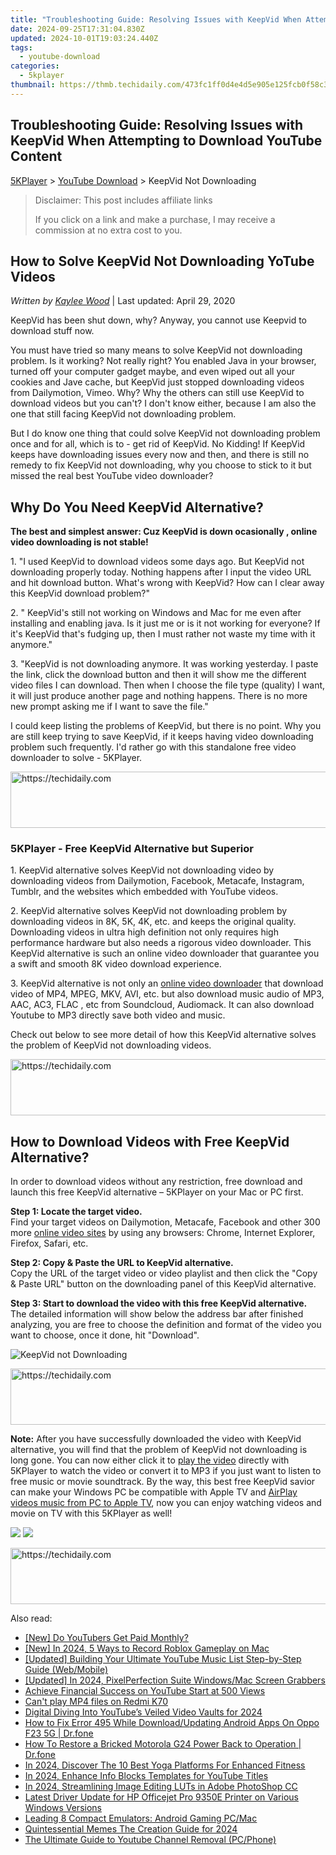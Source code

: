 ```yaml
---
title: "Troubleshooting Guide: Resolving Issues with KeepVid When Attempting to Download YouTube Content"
date: 2024-09-25T17:31:04.830Z
updated: 2024-10-01T19:03:24.440Z
tags:
  - youtube-download
categories:
  - 5kplayer
thumbnail: https://thmb.techidaily.com/473fc1ff0d4e4d5e905e125fcb0f58c3c26b7a5f7017365a21e0c4d6f492b770.jpg
---
```


## Troubleshooting Guide: Resolving Issues with KeepVid When Attempting to Download YouTube Content

[5KPlayer](https://tools.techidaily.com/5kplayer/products/) \> [YouTube Download](https://tools.techidaily.com/5kplayer/youtube-download/) \> KeepVid Not Downloading

>  Disclaimer: This post includes affiliate links
>
>  If you click on a link and make a purchase, I may receive a commission at no extra cost to you.
>

## How to Solve KeepVid Not Downloading YoTube Videos

 _Written by [Kaylee Wood](https://www.quora.com/profile/Amanda-Hu-21)_ | Last updated: April 29, 2020 

KeepVid has been shut down, why? Anyway, you cannot use Keepvid to download stuff now. 

You must have tried so many means to solve KeepVid not downloading problem. Is it working? Not really right? You enabled Java in your browser, turned off your computer gadget maybe, and even wiped out all your cookies and Jave cache, but KeepVid just stopped downloading videos from Dailymotion, Vimeo. Why? Why the others can still use KeepVid to download videos but you can't? I don't know either, because I am also the one that still facing KeepVid not downloading problem. 

But I do know one thing that could solve KeepVid not downloading problem once and for all, which is to - get rid of KeepVid. No Kidding! If KeepVid keeps have downloading issues every now and then, and there is still no remedy to fix KeepVid not downloading, why you choose to stick to it but missed the real best YouTube video downloader? 

## Why Do You Need KeepVid Alternative?

**The best and simplest answer: Cuz KeepVid is down ocasionally , online video downloading is not stable!**

1\. "I used KeepVid to download videos some days ago. But KeepVid not downloading properly today. Nothing happens after I input the video URL and hit download button. What's wrong with KeepVid? How can I clear away this KeepVid download problem?" 

2\. " KeepVid's still not working on Windows and Mac for me even after installing and enabling java. Is it just me or is it not working for everyone? If it's KeepVid that's fudging up, then I must rather not waste my time with it anymore."

3\. "KeepVid is not downloading anymore. It was working yesterday. I paste the link, click the download button and then it will show me the different video files I can download. Then when I choose the file type (quality) I want, it will just produce another page and nothing happens. There is no more new prompt asking me if I want to save the file."

I could keep listing the problems of KeepVid, but there is no point. Why you are still keep trying to save KeepVid, if it keeps having video downloading problem such frequently. I'd rather go with this standalone free video downloader to solve - 5KPlayer. 

<!-- affiliate ads begin -->
<a href="https://appsumo.8odi.net/c/5597632/2082533/7443" target="_top" id="2082533">
  <img src="//a.impactradius-go.com/display-ad/7443-2082533" border="0" alt="https://techidaily.com" width="728" height="90"/>
</a>
<img height="0" width="0" src="https://appsumo.8odi.net/i/5597632/2082533/7443" style="position:absolute;visibility:hidden;" border="0" />
<!-- affiliate ads end -->

### 5KPlayer - Free KeepVid Alternative but Superior

1\. KeepVid alternative solves KeepVid not downloading video by downloading videos from Dailymotion, Facebook, Metacafe, Instagram, Tumblr, and the websites which embedded with YouTube videos.

2\. KeepVid alternative solves KeepVid not downloading problem by downloading videos in 8K, 5K, 4K, etc. and keeps the original quality. Downloading videos in ultra high definition not only requires high performance hardware but also needs a rigorous video downloader. This KeepVid alternative is such an online video downloader that guarantee you a swift and smooth 8K video download experience. 

3\. KeepVid alternative is not only an [online video downloader](https://tools.techidaily.com/5kplayer/youtube-download/) that download video of MP4, MPEG, MKV, AVI, etc. but also download music audio of MP3, AAC, AC3, FLAC , etc from Soundcloud, Audiomack. It can also download Youtube to MP3 directly save both video and music.

Check out below to see more detail of how this KeepVid alternative solves the problem of KeepVid not downloading videos. 

<!-- affiliate ads begin -->
<a href="https://appsumo.8odi.net/c/5597632/2100527/7443" target="_top" id="2100527">
  <img src="//a.impactradius-go.com/display-ad/7443-2100527" border="0" alt="https://techidaily.com" width="728" height="90"/>
</a>
<img height="0" width="0" src="https://appsumo.8odi.net/i/5597632/2100527/7443" style="position:absolute;visibility:hidden;" border="0" />
<!-- affiliate ads end -->

## How to Download Videos with Free KeepVid Alternative?

In order to download videos without any restriction, free download and launch this free KeepVid alternative – 5KPlayer on your Mac or PC first.

**Step 1: Locate the target video.**   
 Find your target videos on Dailymotion, Metacafe, Facebook and other 300 more [online video sites](https://tools.techidaily.com/5kplayer/youtube-download/) by using any browsers: Chrome, Internet Explorer, Firefox, Safari, etc.

**Step 2: Copy & Paste the URL to KeepVid alternative.**  
 Copy the URL of the target video or video playlist and then click the "Copy & Paste URL" button on the downloading panel of this KeepVid alternative. 

**Step 3: Start to download the video with this free KeepVid alternative.**  
 The detailed information will show below the address bar after finished analyzing, you are free to choose the definition and format of the video you want to choose, once it done, hit "Download". 

![KeepVid not Downloading](https://www.5kplayer.com/youtube-download/../airplay/img/5kp-aiplay-8k-tv-yxt-061201.jpg) 

<!-- affiliate ads begin -->
<a href="https://ephamedtechinc.pxf.io/c/5597632/2136612/26400" target="_top" id="2136612">
  <img src="//a.impactradius-go.com/display-ad/26400-2136612" border="0" alt="https://techidaily.com" width="728" height="90"/>
</a>
<img height="0" width="0" src="https://ephamedtechinc.pxf.io/i/5597632/2136612/26400" style="position:absolute;visibility:hidden;" border="0" />
<!-- affiliate ads end -->

**Note:** After you have successfully downloaded the video with KeepVid alternative, you will find that the problem of KeepVid not downloading is long gone. You can now either click it to [play the video](https://tools.techidaily.com/5kplayer/video-music-player/) directly with 5KPlayer to watch the video or convert it to MP3 if you just want to listen to free music or movie soundtrack. By the way, this best free KeepVid savior can make your Windows PC be compatible with Apple TV and [AirPlay videos music from PC to Apple TV](https://tools.techidaily.com/5kplayer/airplay/), now you can enjoy watching videos and movie on TV with this 5KPlayer as well! 

[![](https://www.5kplayer.com/youtube-download/../button/freedownwhitewin.png)](https://tools.techidaily.com/5kplayer/products/) [![](https://www.5kplayer.com/youtube-download/../button/freedownbackmac.png)](https://tools.techidaily.com/5kplayer/products/)

<!-- affiliate ads begin -->
<a href="https://imp.i357552.net/c/5597632/999558/11832" target="_top" id="999558">
  <img src="//a.impactradius-go.com/display-ad/11832-999558" border="0" alt="https://techidaily.com" width="728" height="90"/>
</a>
<img height="0" width="0" src="https://imp.i357552.net/i/5597632/999558/11832" style="position:absolute;visibility:hidden;" border="0" />
<!-- affiliate ads end -->

<ins class="adsbygoogle"
     style="display:block"
     data-ad-format="autorelaxed"
     data-ad-client="ca-pub-7571918770474297"
     data-ad-slot="1223367746"></ins>

<ins class="adsbygoogle"
     style="display:block"
     data-ad-client="ca-pub-7571918770474297"
     data-ad-slot="8358498916"
     data-ad-format="auto"
     data-full-width-responsive="true"></ins>

<span class="atpl-alsoreadstyle">Also read:</span>
<div><ul>
<li><a href="https://youtube-video-recordings.techidaily.com/new-do-youtubers-get-paid-monthly/"><u>[New] Do YouTubers Get Paid Monthly?</u></a></li>
<li><a href="https://screen-video-capture.techidaily.com/new-in-2024-5-ways-to-record-roblox-gameplay-on-mac/"><u>[New] In 2024, 5 Ways to Record Roblox Gameplay on Mac</u></a></li>
<li><a href="https://youtube-video-recordings.techidaily.com/updated-building-your-ultimate-youtube-music-list-step-by-step-guide-webmobile/"><u>[Updated] Building Your Ultimate YouTube Music List Step-by-Step Guide (Web/Mobile)</u></a></li>
<li><a href="https://video-capture.techidaily.com/updated-in-2024-pixelperfection-suite-windowsmac-screen-grabbers/"><u>[Updated] In 2024, PixelPerfection Suite Windows/Mac Screen Grabbers</u></a></li>
<li><a href="https://youtube-video-recordings.techidaily.com/achieve-financial-success-on-youtube-start-at-500-views/"><u>Achieve Financial Success on YouTube Start at 500 Views</u></a></li>
<li><a href="https://phone-solutions.techidaily.com/can-t-play-mp4-files-on-redmi-k70-by-aiseesoft-video-converter-play-mp4-on-android/"><u>Can't play MP4 files on Redmi K70</u></a></li>
<li><a href="https://youtube-video-recordings.techidaily.com/digital-diving-into-youtubes-veiled-video-vaults-for-2024/"><u>Digital Diving Into YouTube’s Veiled Video Vaults for 2024</u></a></li>
<li><a href="https://change-location.techidaily.com/how-to-fix-error-495-while-downloadupdating-android-apps-on-oppo-f23-5g-drfone-by-drfone-fix-android-problems-fix-android-problems/"><u>How to Fix Error 495 While Download/Updating Android Apps On Oppo F23 5G | Dr.fone</u></a></li>
<li><a href="https://fix-guide.techidaily.com/how-to-restore-a-bricked-motorola-g24-power-back-to-operation-drfone-by-drfone-fix-android-problems-fix-android-problems/"><u>How To Restore a Bricked Motorola G24 Power Back to Operation | Dr.fone</u></a></li>
<li><a href="https://youtube-video-recordings.techidaily.com/in-2024-discover-the-10-best-yoga-platforms-for-enhanced-fitness/"><u>In 2024, Discover The 10 Best Yoga Platforms For Enhanced Fitness</u></a></li>
<li><a href="https://youtube-video-recordings.techidaily.com/in-2024-enhance-info-blocks-templates-for-youtube-titles/"><u>In 2024, Enhance Info Blocks Templates for YouTube Titles</u></a></li>
<li><a href="https://some-tips.techidaily.com/in-2024-streamlining-image-editing-luts-in-adobe-photoshop-cc/"><u>In 2024, Streamlining Image Editing LUTs in Adobe PhotoShop CC</u></a></li>
<li><a href="https://hardware-help.techidaily.com/latest-driver-update-for-hp-officejet-pro-9350e-printer-on-various-windows-versions/"><u>Latest Driver Update for HP Officejet Pro 9350E Printer on Various Windows Versions</u></a></li>
<li><a href="https://games-able.techidaily.com/leading-8-compact-emulators-android-gaming-pcmac/"><u>Leading 8 Compact Emulators: Android Gaming PC/Mac</u></a></li>
<li><a href="https://fox-direct.techidaily.com/quintessential-memes-the-creation-guide-for-2024/"><u>Quintessential Memes The Creation Guide for 2024</u></a></li>
<li><a href="https://youtube-video-recordings.techidaily.com/the-ultimate-guide-to-youtube-channel-removal-pcphone/"><u>The Ultimate Guide to Youtube Channel Removal (PC/Phone)</u></a></li>
</ul></div>

